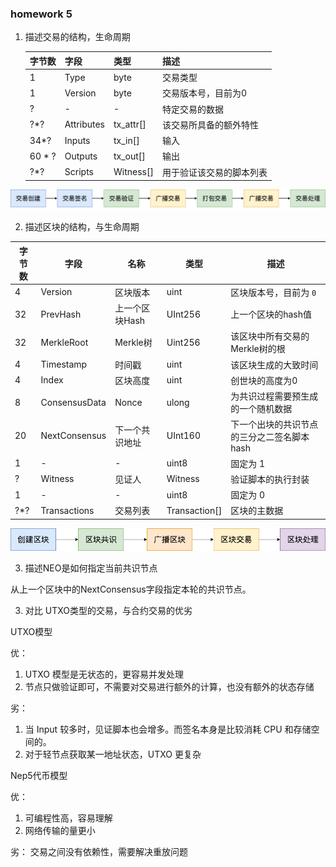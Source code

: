 
### homework 5

1. 描述交易的结构，生命周期

   | 字节数 | 字段       | 类型      | 描述                     |
   | ------ | ---------- | --------- | ------------------------ |
   | 1      | Type       | byte      | 交易类型                 |
   | 1      | Version    | byte      | 交易版本号，目前为0      |
   | ?      | -          | -         | 特定交易的数据           |
   | ?*?    | Attributes | tx_attr[] | 该交易所具备的额外特性   |
   | 34*?   | Inputs     | tx_in[]   | 输入                     |
   | 60 * ? | Outputs    | tx_out[]  | 输出                     |
   | ?*?    | Scripts    | Witness[] | 用于验证该交易的脚本列表 |

   

![res](./images/tx-life.png)



2. 描述区块的结构，与生命周期

| 字节数 | 字段          | 名称           | 类型          | 描述                                       |
| ------ | ------------- | -------------- | ------------- | ------------------------------------------ |
| 4      | Version       | 区块版本       | uint          | 区块版本号，目前为 `0`                     |
| 32     | PrevHash      | 上一个区块Hash | UInt256       | 上一个区块的hash值                         |
| 32     | MerkleRoot    | Merkle树       | Uint256       | 该区块中所有交易的Merkle树的根             |
| 4      | Timestamp     | 时间戳         | uint          | 该区块生成的大致时间                       |
| 4      | Index         | 区块高度       | uint          | 创世块的高度为0                            |
| 8      | ConsensusData | Nonce          | ulong         | 为共识过程需要预生成的一个随机数据         |
| 20     | NextConsensus | 下一个共识地址 | UInt160       | 下一个出块的共识节点的三分之二签名脚本hash |
| 1      | -             | -              | uint8         | 固定为 1                                   |
| ?      | Witness       | 见证人         | Witness       | 验证脚本的执行封装                         |
| 1      | -             | -              | uint8         | 固定为 0                                   |
| ?*?    | Transactions  | 交易列表       | Transaction[] | 区块的主数据                               |



![res](./images/block-life.png)




3. 描述NEO是如何指定当前共识节点

从上一个区块中的NextConsensus字段指定本轮的共识节点。


3. 对比 UTXO类型的交易，与合约交易的优劣

UTXO模型

优：
  1. UTXO 模型是无状态的，更容易并发处理
  2. 节点只做验证即可，不需要对交易进行额外的计算，也没有额外的状态存储

劣：
  1. 当 Input 较多时，见证脚本也会增多。而签名本身是比较消耗 CPU 和存储空间的。
  2. 对于轻节点获取某一地址状态，UTXO 更复杂

Nep5代币模型

优：
  1. 可编程性高，容易理解
  2. 网络传输的量更小

劣：
  交易之间没有依赖性，需要解决重放问题



 